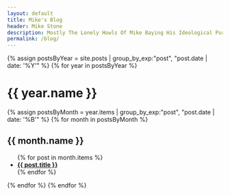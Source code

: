 ```yaml
---
layout: default
title: Mike's Blog
header: Mike Stone
description: Mostly The Lonely Howls Of Mike Baying His Ideological Purity At The Moon
permalink: /blog/
---
```


{% assign postsByYear = site.posts | group_by_exp:"post", "post.date | date: '%Y'" %}
{% for year in postsByYear %}
<h1>{{ year.name }}</h1>
{% assign postsByMonth = year.items | group_by_exp:"post", "post.date | date: '%B'" %}
{% for month in postsByMonth %}
<h2>{{ month.name }}</h2>
<ul class="archive">
{% for post in month.items %}
<li><b><a href="{{ post.url }}">{{ post.title }}</a></b></li>
{% endfor %}
</ul>
{% endfor %}
{% endfor %}
